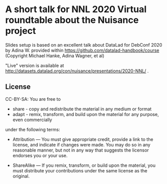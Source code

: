 # A short talk for NNL 2020 Virtual roundtable about the Nuisance project

Slides setup is based on an excellent talk about DataLad for DebConf 2020 by Adina W.
provided within https://github.com/datalad-handbook/course (Copyright
Michael Hanke, Adina Wagner, et al)

"Live" version is available at http://datasets.datalad.org/con/nuisance/presentations/2020-NNL/ .

## License

CC-BY-SA: You are free to

   - share - copy and redistribute the material in any medium or format
   - adapt - remix, transform, and build upon the material for any purpose, even commercially

under the following terms:

   - Attribution — You must give appropriate credit, provide a link to the license, and indicate if changes were made. You may do so in any reasonable manner, but not in any way that suggests the licensor endorses you or your use.

   - ShareAlike — If you remix, transform, or build upon the material, you must distribute your contributions under the same license as the original.
